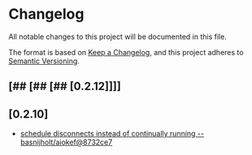 # Changelog
All notable changes to this project will be documented in this file.

The format is based on [Keep a Changelog](https://keepachangelog.com/en/1.0.0/),
and this project adheres to [Semantic Versioning](https://semver.org/spec/v2.0.0.html).

## [## [## [## [0.2.12]]]]

## [0.2.10]

- [schedule disconnects instead of continually running -- basnijholt/aiokef@8732ce7](https://github.com/basnijholt/aiokef/commit/8732ce7c5f68ae698f37bb02a63b0f23ec337a23)
